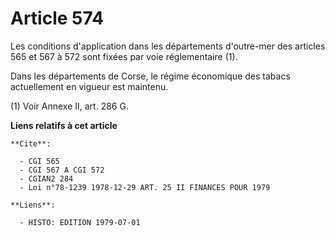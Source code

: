# Article 574

Les conditions d'application dans les départements d'outre-mer des articles 565 et 567 à 572 sont fixées par voie
réglementaire (1).

Dans les départements de Corse, le régime économique des tabacs actuellement en vigueur est maintenu.

(1)  Voir Annexe II, art. 286 G.

**Liens relatifs à cet article**

	**Cite**:

	  - CGI 565
	  - CGI 567 A CGI 572
	  - CGIAN2 284
	  - Loi n°78-1239 1978-12-29 ART. 25 II FINANCES POUR 1979

	**Liens**:

	  - HISTO: EDITION 1979-07-01
